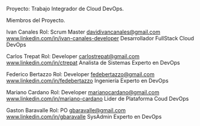 Proyecto: Trabajo Integrador de Cloud DevOps.

Miembros del Proyecto.

Ivan Canales
Rol: Scrum Master
davidivancanales@gmail.com
www.linkedin.com/in/ivan-canales-developer
Desarrollador FullStack
Cloud DevOps

Carlos Trepat
Rol: Developer
carlostrepat@gmail.com
www.linkedin.com/in/ctrepat
Analista de Sistemas
Experto en DevOps

Federico Bertazzo
Rol: Developer
fedebertazzo@gmail.com
www.linkedin.com/in/fedebertazzo
Ingeniería
Experto en DevOps

Mariano Cardano
Rol: Developer
marianocardano@gmail.com
www.linkedin.com/in/mariano-cardano
Lider de Plataforma
Coud DevOps

Gaston Baravalle
Rol: PO
gbaravalle@gmail.com
www.linkedin.com/in/gbaravalle
SysAdmin
Experto en DevOps
